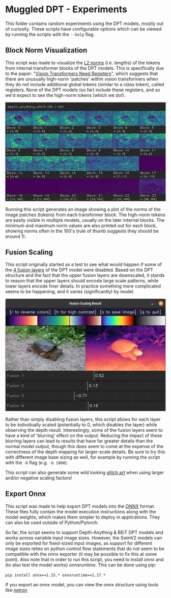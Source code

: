 # Muggled DPT - Experiments

This folder contains random experiments using the DPT models, mostly out of curiosity. These scripts have configurable options which can be viewed by running the scripts with the `--help` flag.

## Block Norm Visualization

This script was made to visualize the [L2 norms](https://builtin.com/data-science/vector-norms) (i.e. lengths) of the tokens from internal transformer blocks of the DPT models. This is specifically due to the paper: "[Vision Transformers Need Registers](https://arxiv.org/abs/2309.16588)", which suggests that there are unusually high-norm 'patches' within vision transformers when they do not include additional global tokens (similar to a class token), called registers. None of the DPT models (so far) include these registers, and so we'd expect to see the high-norm tokens (which we do!).

<p align="center">
  <img src=".readme_assets/block_norm_example.webp" alt="Plot of image patch token norms output from each block of the Depth-Anything ViT-L model. The minimum and maximum norm values are printed below each block number. Easily visible outliers appear on block 17 onwards.">
</p>

Running this script generates an image showing a plot of the norms of the image patches (tokens) from each transformer block. The high-norm tokens are easily visible in multiple models, usually on the later internal blocks. The minimum and maximum norm values are also printed out for each block, showing norms often in the 100's (rule of thumb suggests they should be around 1).

## Fusion Scaling

This script originally started as a test to see what would happen if some of the [4 fusion layers](https://github.com/heyoeyo/muggled_dpt/tree/main/lib#fusion-model) of the DPT model were disabled. Based on the DPT structure and the fact that the upper fusion layers are downscaled, it stands to reason that the upper layers should encode large scale patterns, while lower layers encode finer details. In practice something more complicated seems to be happening, and it varies (significantly) by model.

<p align="center">
  <img src=".readme_assets/fusion_scaling_example.webp" alt="">
</p>

Rather than simply disabling fusion layers, this script allows for each layer to be individually scaled (potentially to 0, which disables the layer) while observing the depth result. Interestingly, some of the fusion layers seem to have a kind of 'blurring' effect on the output. Reducing the impact of these blurring layers can lead to results that have far greater details than the normal model output, though this does seem to come at the expense of the correctness of the depth mapping for larger-scale details. Be sure to try this with different image base sizing as well, for example  by running the script with the `-b` flag (e.g. `-b 1000`).

This script can also generate some wild looking [glitch art](https://en.wikipedia.org/wiki/Glitch_art) when using larger and/or negative scaling factors!


## Export Onnx

This script was made to help export DPT models into the [ONNX](https://onnx.ai/onnx/intro/concepts.html) format. These files fully contain the model execution instructions along with the model weights, which makes them simpler to deploy in applications. They can also be used outside of Python/Pytorch.

So far, the script seems to support Depth-Anything & BEiT DPT models and works across variable input image sizes. However, the SwinV2 models can only be exported for fixed-sized input images, as support for different image sizes relies on python control flow statements that do not seem to be compatible with the onnx exporter (it may be possible to fix this at some point). Also note that in order to run this script, you need to install onnx and (to also test the model works) onnxruntime. This can be done using pip:

`pip install onnx==1.15.* onnxruntime==1.17.*`

If you export an onnx model, you can view the onnx structure using tools like [netron](https://netron.app/)

